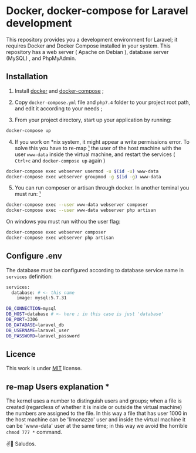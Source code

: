 # Docker, docker-compose for Laravel development

This repository provides you a development environment for Laravel; it requires Docker and Docker Compose installed in your system.
This repository has a web server ( Apache on Debian ), database server (MySQL) , and PhpMyAdmin.


## Installation

1. Install [docker](https://docs.docker.com/engine/installation/) and [docker-compose](https://docs.docker.com/compose/install/) ;

2. Copy `docker-compose.yml` file and `php7.4` folder to your project root path, and edit it according to your needs ;

3. From your project directory, start up your application by running:

```sh
docker-compose up
```

4. If you work on *nix system, it might appear a write permissions error. To solve this you have to re-map [¹](#explanation) the user of the host machine with the user `www-data` inside the virtual machine, and restart the services ( `Ctrl+c`   and    `docker-compose up` again )

```sh
docker-compose exec webserver usermod -u $(id -u) www-data
docker-compose exec webserver groupmod -g $(id -g) www-data
```

5. You can run composer or artisan through docker. In another teminal you must run: [¹](#explanation)

```sh
docker-compose exec --user www-data webserver composer
docker-compose exec --user www-data webserver php artisan
```
On windows you must run withou the user flag:

```sh
docker-compose exec webserver composer
docker-compose exec webserver php artisan
```

## Configure .env

The database must be configured according to database service name in `services` definition:

```sh
services:
  database: # <- this name 
    image: mysql:5.7.31
```

```sh
DB_CONNECTION=mysql
DB_HOST=database # <- here ; in this case is just 'database'
DB_PORT=3306
DB_DATABASE=laravel_db
DB_USERNAME=laravel_user
DB_PASSWORD=laravel_password
```

## Licence

This work is under [MIT](LICENSE) license.


<a name="explanation"></a>

## re-map Users explanation *

The kernel uses a number to distinguish users and groups; when a file is created (regardless of whether it is inside or outside the virtual machine) the numbers are assigned to the file. In this way a file that has user 1000 in the host machine can be 'limonazzo' user and inside the virtual machine it can be 'www-data' user at the same time; in this way we avoid the horrible `chmod 777 *` command.

✌️🍋 Saludos.
